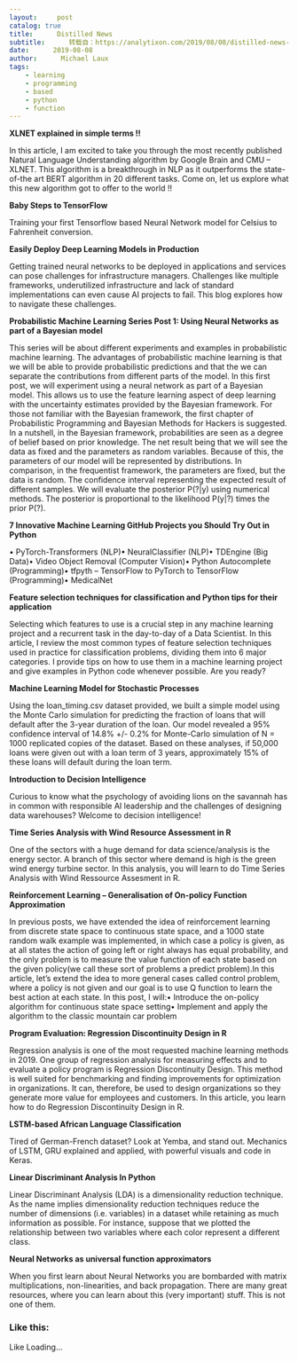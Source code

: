 ```yaml
---
layout:     post
catalog: true
title:      Distilled News
subtitle:      转载自：https://analytixon.com/2019/08/08/distilled-news-1156/
date:      2019-08-08
author:      Michael Laux
tags:
    - learning
    - programming
    - based
    - python
    - function
---
```


**XLNET explained in simple terms !!**

In this article, I am excited to take you through the most recently published Natural Language Understanding algorithm by Google Brain and CMU – XLNET. This algorithm is a breakthrough in NLP as it outperforms the state-of-the art BERT algorithm in 20 different tasks. Come on, let us explore what this new algorithm got to offer to the world !!

**Baby Steps to TensorFlow**

Training your first Tensorflow based Neural Network model for Celsius to Fahrenheit conversion.

**Easily Deploy Deep Learning Models in Production**

Getting trained neural networks to be deployed in applications and services can pose challenges for infrastructure managers. Challenges like multiple frameworks, underutilized infrastructure and lack of standard implementations can even cause AI projects to fail. This blog explores how to navigate these challenges.

**Probabilistic Machine Learning Series Post 1: Using Neural Networks as part of a Bayesian model**

This series will be about different experiments and examples in probabilistic machine learning. The advantages of probabilistic machine learning is that we will be able to provide probabilistic predictions and that the we can separate the contributions from different parts of the model. In this first post, we will experiment using a neural network as part of a Bayesian model. This allows us to use the feature learning aspect of deep learning with the uncertainty estimates provided by the Bayesian framework. For those not familiar with the Bayesian framework, the first chapter of Probabilistic Programming and Bayesian Methods for Hackers is suggested. In a nutshell, in the Bayesian framework, probabilities are seen as a degree of belief based on prior knowledge. The net result being that we will see the data as fixed and the parameters as random variables. Because of this, the parameters of our model will be represented by distributions. In comparison, in the frequentist framework, the parameters are fixed, but the data is random. The confidence interval representing the expected result of different samples. We will evaluate the posterior P(?|y) using numerical methods. The posterior is proportional to the likelihood P(y|?) times the prior P(?).

**7 Innovative Machine Learning GitHub Projects you Should Try Out in Python**

• PyTorch-Transformers (NLP)• NeuralClassifier (NLP)• TDEngine (Big Data)• Video Object Removal (Computer Vision)• Python Autocomplete (Programming)• tfpyth – TensorFlow to PyTorch to TensorFlow (Programming)• MedicalNet

**Feature selection techniques for classification and Python tips for their application**

Selecting which features to use is a crucial step in any machine learning project and a recurrent task in the day-to-day of a Data Scientist. In this article, I review the most common types of feature selection techniques used in practice for classification problems, dividing them into 6 major categories. I provide tips on how to use them in a machine learning project and give examples in Python code whenever possible. Are you ready?

**Machine Learning Model for Stochastic Processes**

Using the loan_timing.csv dataset provided, we built a simple model using the Monte Carlo simulation for predicting the fraction of loans that will default after the 3-year duration of the loan. Our model revealed a 95% confidence interval of 14.8% +/- 0.2% for Monte-Carlo simulation of N = 1000 replicated copies of the dataset. Based on these analyses, if 50,000 loans were given out with a loan term of 3 years, approximately 15% of these loans will default during the loan term.

**Introduction to Decision Intelligence**

Curious to know what the psychology of avoiding lions on the savannah has in common with responsible AI leadership and the challenges of designing data warehouses? Welcome to decision intelligence!

**Time Series Analysis with Wind Resource Assessment in R**

One of the sectors with a huge demand for data science/analysis is the energy sector. A branch of this sector where demand is high is the green wind energy turbine sector. In this analysis, you will learn to do Time Series Analysis with Wind Ressource Assesment in R.

**Reinforcement Learning – Generalisation of On-policy Function Approximation**

In previous posts, we have extended the idea of reinforcement learning from discrete state space to continuous state space, and a 1000 state random walk example was implemented, in which case a policy is given, as at all states the action of going left or right always has equal probability, and the only problem is to measure the value function of each state based on the given policy(we call these sort of problems a predict problem).In this article, let’s extend the idea to more general cases called control problem, where a policy is not given and our goal is to use Q function to learn the best action at each state. In this post, I will:• Introduce the on-policy algorithm for continuous state space setting• Implement and apply the algorithm to the classic mountain car problem

**Program Evaluation: Regression Discontinuity Design in R**

Regression analysis is one of the most requested machine learning methods in 2019. One group of regression analysis for measuring effects and to evaluate a policy program is Regression Discontinuity Design. This method is well suited for benchmarking and finding improvements for optimization in organizations. It can, therefore, be used to design organizations so they generate more value for employees and customers. In this article, you learn how to do Regression Discontinuity Design in R.

**LSTM-based African Language Classification**

Tired of German-French dataset? Look at Yemba, and stand out. Mechanics of LSTM, GRU explained and applied, with powerful visuals and code in Keras.

**Linear Discriminant Analysis In Python**

Linear Discriminant Analysis (LDA) is a dimensionality reduction technique. As the name implies dimensionality reduction techniques reduce the number of dimensions (i.e. variables) in a dataset while retaining as much information as possible. For instance, suppose that we plotted the relationship between two variables where each color represent a different class.

**Neural Networks as universal function approximators**

When you first learn about Neural Networks you are bombarded with matrix multiplications, non-linearities, and back propagation. There are many great resources, where you can learn about this (very important) stuff. This is not one of them.

### Like this:

Like Loading...

